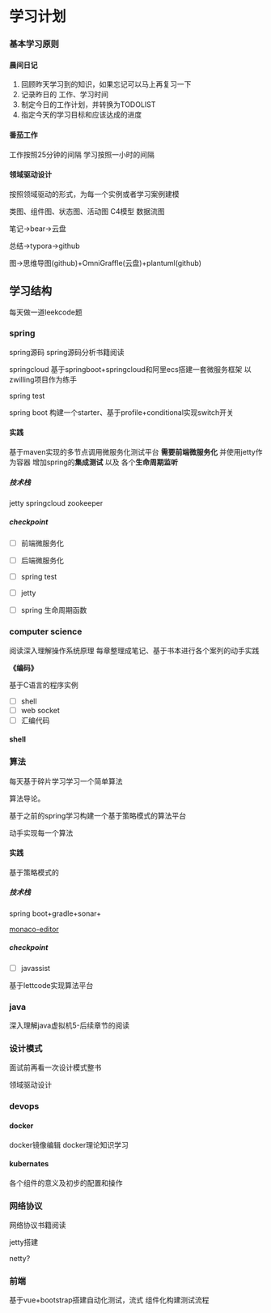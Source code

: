 # 学习计划
### 基本学习原则

####  晨间日记

1. 回顾昨天学习到的知识，如果忘记可以马上再复习一下
2. 记录昨日的 工作、学习时间
3. 制定今日的工作计划，并转换为TODOLIST
4. 指定今天的学习目标和应该达成的进度

#### 番茄工作

工作按照25分钟的间隔  学习按照一小时的间隔

#### 领域驱动设计

按照领域驱动的形式，为每一个实例或者学习案例建模

类图、组件图、状态图、活动图 C4模型 数据流图

笔记->bear->云盘

总结->typora->github

图->思维导图(github)+OmniGraffle(云盘)+plantuml(github)

## 学习结构

每天做一道leekcode题

### spring

spring源码 spring源码分析书籍阅读

springcloud 基于springboot+springcloud和阿里ecs搭建一套微服务框架 以zwilling项目作为练手

spring test

spring boot 构建一个starter、基于profile+conditional实现switch开关

#### 实践

基于maven实现的多节点调用微服务化测试平台 **需要前端微服务化** 并使用jetty作为容器 增加spring的**集成测试** 以及 各个**生命周期监听**

##### 技术栈

jetty springcloud zookeeper

##### checkpoint

- [ ] 前端微服务化 

- [ ] 后端微服务化

- [ ] spring test

- [ ] jetty

- [ ] spring 生命周期函数

### computer science

阅读深入理解操作系统原理 每章整理成笔记、基于书本进行各个案列的动手实践

**《编码》**

基于C语言的程序实例

- [ ] shell
- [ ] web socket
- [ ] 汇编代码

#### shell

### 算法

每天基于碎片学习学习一个简单算法

算法导论。

基于之前的spring学习构建一个基于策略模式的算法平台

动手实现每一个算法

#### 实践

基于策略模式的

##### 技术栈

spring boot+gradle+sonar+

[ monaco-editor](https://github.com/microsoft/monaco-editor)

##### checkpoint

- [ ] javassist

基于lettcode实现算法平台

### java

深入理解java虚拟机5-后续章节的阅读

### 设计模式

面试前再看一次设计模式整书

领域驱动设计

### devops

#### docker

docker镜像编辑 docker理论知识学习

#### kubernates

各个组件的意义及初步的配置和操作

### <a id="agreement">网络协议</a>

网络协议书籍阅读

jetty搭建

netty?

###  前端

基于vue+bootstrap搭建自动化测试，流式 组件化构建测试流程

